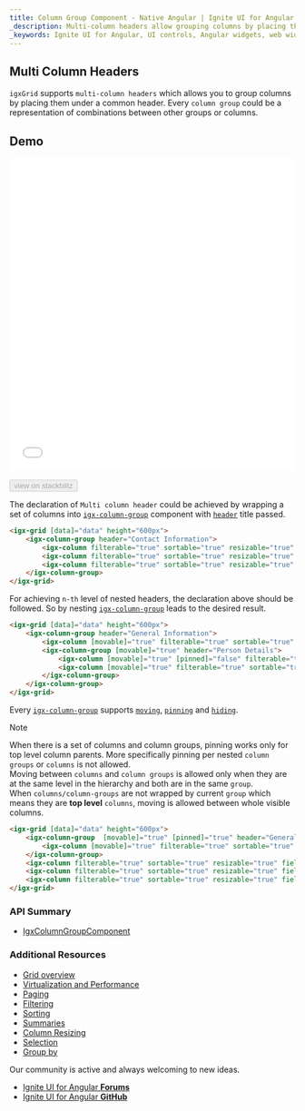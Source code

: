 ```yaml
---
title: Column Group Component - Native Angular | Ignite UI for Angular
_description: Multi-column headers allow grouping columns by placing them under a common header. Every column group could be a representation of combination between  other groups or columns.
_keywords: Ignite UI for Angular, UI controls, Angular widgets, web widgets, UI widgets, Angular, Native Angular Components Suite, Native Angular Controls, Native Angular Components Library, Angular Data Grid component, Angular Data Grid control, Native Angular Components, Angular Grid component, Angular Grid control, Angular High Performance Grid, Multi Column Headers, Deferred Multi Column Headers, Grid Multi Column Headers, Angular Grid Multi Column Headers, Angular column
---
```


## Multi Column Headers

`igxGrid` supports `multi-column headers` which allows you to group columns by placing them under a common header. Every `column group` could be a representation of combinations between other groups or columns.

## Demo

<div class="sample-container loading" style="height:550px">
    <iframe id="grid-multi-column-headers-iframe" src='{environment:demosBaseUrl}/multi-column-headers' width="100%" height="100%" seamless frameBorder="0" onload="onSampleIframeContentLoaded(this);"></iframe>
</div>
<br/>
<div>
<button data-localize="stackblitz" disabled class="stackblitz-btn" data-iframe-id="grid-multi-column-headers-iframe" data-demos-base-url="{environment:demosBaseUrl}">view on stackblitz</button>
</div>

The declaration of `Multi column header` could be achieved by wrapping a set of columns into [`igx-column-group`]({environment:angularApiUrl}/classes/igxcolumngroupcomponent.html) component with [`header`]({environment:angularApiUrl}/classes/igxcolumngroupcomponent.html#header) title passed.

```html
<igx-grid [data]="data" height="600px">
    <igx-column-group header="Contact Information">
        <igx-column filterable="true" sortable="true" resizable="true" field="Phone"></igx-column>
        <igx-column filterable="true" sortable="true" resizable="true" field="Fax"></igx-column>
        <igx-column filterable="true" sortable="true" resizable="true" field="PostalCode"></igx-column>
    </igx-column-group>
</igx-grid>
```

For achieving `n-th` level of nested headers, the declaration above should be followed. So by nesting [`igx-column-group`]({environment:angularApiUrl}/classes/igxcolumngroupcomponent.html) leads to the desired result.

```html
<igx-grid [data]="data" height="600px">
    <igx-column-group header="General Information">
        <igx-column [movable]="true" filterable="true" sortable="true" resizable="true" field="CompanyName"></igx-column>
        <igx-column-group [movable]="true" header="Person Details">
            <igx-column [movable]="true" [pinned]="false" filterable="true" sortable="true" resizable="true" field="ContactName"></igx-column>
            <igx-column [movable]="true" filterable="true" sortable="true" resizable="true" field="ContactTitle"></igx-column>
        </igx-column-group>
    </igx-column-group>
</igx-grid>
```

Every [`igx-column-group`]({environment:angularApiUrl}/classes/igxcolumngroupcomponent.html) supports [`moving`](grid_column_moving.md), [`pinning`](grid_column_pinning.md) and [`hiding`](grid_column_hiding.md).
> [!NOTE]
> When there is a set of columns and column groups, pinning works only for top level column parents. More specifically pinning per nested `column groups` or `columns` is not allowed. <br />
> Moving between `columns` and `column groups` is allowed only when they are at the same level in the hierarchy and both are in the same `group`. <br />
> When `columns/column-groups` are not wrapped by current `group` which means they are **top level** `columns`, moving is allowed between whole visible columns.

```html
<igx-grid [data]="data" height="600px">
    <igx-column-group  [movable]="true" [pinned]="true" header="General Information">
        <igx-column [movable]="true" filterable="true" sortable="true" resizable="true" field="CompanyName"></igx-column>
    </igx-column-group>
    <igx-column filterable="true" sortable="true" resizable="true" field="Phone"></igx-column>
    <igx-column filterable="true" sortable="true" resizable="true" field="Fax"></igx-column>
    <igx-column filterable="true" sortable="true" resizable="true" field="PostalCode"></igx-column>
</igx-grid>
```

### API Summary
<div class="divider--half"></div>

* [IgxColumnGroupComponent]({environment:angularApiUrl}/classes/igxcolumngroupcomponent.html)

<div class="divider--half"></div>

### Additional Resources
<div class="divider--half"></div>

* [Grid overview](grid.md)
* [Virtualization and Performance](grid_virtualization.md)
* [Paging](grid_paging.md)
* [Filtering](grid_filtering.md)
* [Sorting](grid_sorting.md)
* [Summaries](grid_summaries.md)
* [Column Resizing](grid_column_resizing.md)
* [Selection](grid_selection.md)
* [Group by](grid_groupby.md)

<div class="divider--half"></div>
Our community is active and always welcoming to new ideas.

* [Ignite UI for Angular **Forums**](https://www.infragistics.com/community/forums/f/ignite-ui-for-angular)
* [Ignite UI for Angular **GitHub**](https://github.com/IgniteUI/igniteui-angular)